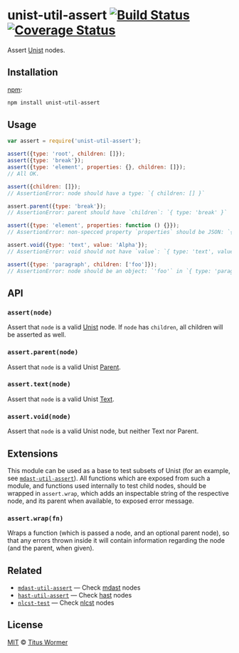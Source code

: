 # unist-util-assert [![Build Status][travis-badge]][travis] [![Coverage Status][codecov-badge]][codecov]

Assert [Unist][] nodes.

## Installation

[npm][]:

```bash
npm install unist-util-assert
```

## Usage

```javascript
var assert = require('unist-util-assert');

assert({type: 'root', children: []});
assert({type: 'break'});
assert({type: 'element', properties: {}, children: []});
// All OK.

assert({children: []});
// AssertionError: node should have a type: `{ children: [] }`

assert.parent({type: 'break'});
// AssertionError: parent should have `children`: `{ type: 'break' }`

assert({type: 'element', properties: function () {}});
// AssertionError: non-specced property `properties` should be JSON: `{ type: 'element', properties: [Function] }`

assert.void({type: 'text', value: 'Alpha'});
// AssertionError: void should not have `value`: `{ type: 'text', value: 'Alpha' }`

assert({type: 'paragraph', children: ['foo']});
// AssertionError: node should be an object: `'foo'` in `{ type: 'paragraph', children: [ 'foo' ] }`
```

## API

### `assert(node)`

Assert that `node` is a valid [Unist][] node.  If `node` has `children`,
all children will be asserted as well.

### `assert.parent(node)`

Assert that `node` is a valid Unist [Parent][].

### `assert.text(node)`

Assert that `node` is a valid Unist [Text][].

### `assert.void(node)`

Assert that `node` is a valid Unist node, but neither Text nor Parent.

## Extensions

This module can be used as a base to test subsets of Unist (for an
example, see [`mdast-util-assert`][mdast-util-assert]).  All functions
which are exposed from such a module, and functions used internally to
test child nodes, should be wrapped in `assert.wrap`, which adds an
inspectable string of the respective node, and its parent when available,
to exposed error message.

### `assert.wrap(fn)`

Wraps a function (which is passed a node, and an optional parent node),
so that any errors thrown inside it will contain information regarding
the node (and the parent, when given).

## Related

*   [`mdast-util-assert`](https://github.com/syntax-tree/mdast-util-assert)
    — Check [mdast](https://github.com/syntax-tree/mdast) nodes
*   [`hast-util-assert`](https://github.com/syntax-tree/hast-util-assert)
    — Check [hast](https://github.com/syntax-tree/hast) nodes
*   [`nlcst-test`](https://github.com/syntax-tree/nlcst-test)
    — Check [nlcst](https://github.com/syntax-tree/nlcst) nodes

## License

[MIT][license] © [Titus Wormer][author]

<!-- Definitions -->

[travis-badge]: https://img.shields.io/travis/syntax-tree/unist-util-assert.svg

[travis]: https://travis-ci.org/syntax-tree/unist-util-assert

[codecov-badge]: https://img.shields.io/codecov/c/github/syntax-tree/unist-util-assert.svg

[codecov]: https://codecov.io/github/syntax-tree/unist-util-assert

[npm]: https://docs.npmjs.com/cli/install

[license]: LICENSE

[author]: http://wooorm.com

[unist]: https://github.com/syntax-tree/unist

[parent]: https://github.com/syntax-tree/unist#parent

[text]: https://github.com/syntax-tree/unist#text

[mdast-util-assert]: https://github.com/syntax-tree/mdast-util-assert
